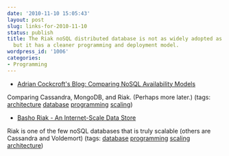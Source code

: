 ```yaml
---
date: '2010-11-10 15:05:43'
layout: post
slug: links-for-2010-11-10
status: publish
title: The Riak noSQL distributed database is not as widely adopted as Cassandra,
  but it has a cleaner programming and deployment model.
wordpress_id: '1006'
categories:
- Programming
---
```


  * [Adrian Cockcroft's Blog: Comparing NoSQL Availability Models](http://perfcap.blogspot.com/2010/10/comparing-nosql-availability-models.html)


Comparing Cassandra, MongoDB, and Riak.  (Perhaps more later.) (tags: [architecture](http://www.delicious.com/eob/architecture) [database](http://www.delicious.com/eob/database) [programming](http://www.delicious.com/eob/programming) [scaling](http://www.delicious.com/eob/scaling))


  * [Basho Riak - An Internet-Scale Data Store](http://www.basho.com/Riak.html)


Riak is one of the few noSQL databases that is truly scalable (others are Cassandra and Voldemort) (tags: [database](http://www.delicious.com/eob/database) [programming](http://www.delicious.com/eob/programming) [scaling](http://www.delicious.com/eob/scaling) [architecture](http://www.delicious.com/eob/architecture))



